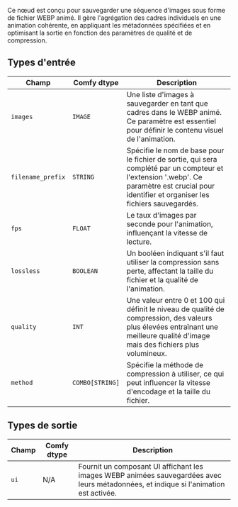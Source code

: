 
Ce nœud est conçu pour sauvegarder une séquence d'images sous forme de fichier WEBP animé. Il gère l'agrégation des cadres individuels en une animation cohérente, en appliquant les métadonnées spécifiées et en optimisant la sortie en fonction des paramètres de qualité et de compression.

## Types d'entrée

| Champ             | Comfy dtype | Description                                                                         |
|-------------------|-------------|-------------------------------------------------------------------------------------|
| `images`          | `IMAGE`     | Une liste d'images à sauvegarder en tant que cadres dans le WEBP animé. Ce paramètre est essentiel pour définir le contenu visuel de l'animation. |
| `filename_prefix` | `STRING`    | Spécifie le nom de base pour le fichier de sortie, qui sera complété par un compteur et l'extension '.webp'. Ce paramètre est crucial pour identifier et organiser les fichiers sauvegardés. |
| `fps`             | `FLOAT`     | Le taux d'images par seconde pour l'animation, influençant la vitesse de lecture. |
| `lossless`        | `BOOLEAN`   | Un booléen indiquant s'il faut utiliser la compression sans perte, affectant la taille du fichier et la qualité de l'animation. |
| `quality`         | `INT`       | Une valeur entre 0 et 100 qui définit le niveau de qualité de compression, des valeurs plus élevées entraînant une meilleure qualité d'image mais des fichiers plus volumineux. |
| `method`          | `COMBO[STRING]` | Spécifie la méthode de compression à utiliser, ce qui peut influencer la vitesse d'encodage et la taille du fichier. |

## Types de sortie

| Champ | Comfy dtype | Description                                                                       |
|-------|-------------|-----------------------------------------------------------------------------------|
| `ui`  | N/A         | Fournit un composant UI affichant les images WEBP animées sauvegardées avec leurs métadonnées, et indique si l'animation est activée. |